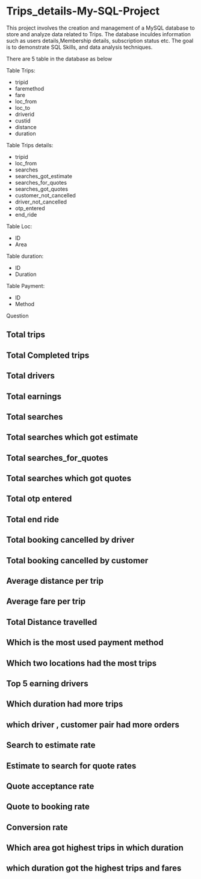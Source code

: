 # Trips_details-My-SQL-Project

This project involves the creation and management of a MySQL database to store and analyze data related to Trips. The database inculdes information such as users details,Membership details, subscription status etc. The goal is to demonstrate SQL Skills, and data analysis techniques.

There are 5 table in the database as below

Table Trips:
- tripid
- faremethod
- fare
- loc_from
- loc_to 
- driverid
- custid 
- distance
- duration

Table Trips details:
- tripid
- loc_from
- searches
- searches_got_estimate
- searches_for_quotes
- searches_got_quotes
- customer_not_cancelled
- driver_not_cancelled
- otp_entered
- end_ride

Table Loc:
- ID
- Area

Table duration:
- ID
- Duration

Table Payment:
- ID
- Method

Question
## Total trips
## Total Completed trips
## Total drivers
## Total earnings
## Total searches
## Total searches which got estimate
## Total searches_for_quotes
## Total searches which got quotes
## Total otp entered
## Total end ride
## Total booking cancelled by driver
## Total booking cancelled by customer
## Average distance per trip
## Average fare per trip
## Total Distance travelled
## Which is the most used payment method 
## Which two locations had the most trips
## Top 5 earning drivers
## Which duration had more trips
## which driver , customer pair had more orders
## Search to estimate rate
## Estimate to search for quote rates
## Quote acceptance rate
## Quote to booking rate
## Conversion rate
## Which area got highest trips in which duration
## which duration got the highest trips and fares







